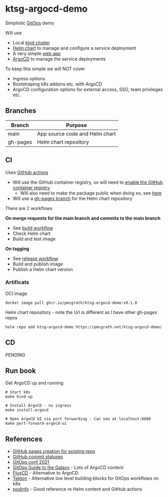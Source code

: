# ktsg-argocd-demo

Simplistic [GitOps](https://www.weave.works/technologies/gitops/) demo

Will use
- Local [kind cluster](https://kind.sigs.k8s.io/)
- [Helm chart](https://helm.sh/) to manage and configure a service deployment
- A very simple [web app](./app)
- [ArgoCD](https://argoproj.github.io/argo-cd/) to manage the service deployments

To keep this simple we will NOT cover
- Ingress options
- Bootstraping k8s addons etc. with ArgoCD
- ArgoCD configuration options for external access, SSO, team privileges etc.



## Branches
| Branch   | Purpose                         |
| ---------| --------------------------------|
| main     | App source code and Helm chart  |
| gh-pages | Helm chart repository           |




## CI
Uses [GitHub actions](https://docs.github.com/en/actions)
- Will use the GitHub container registry, so will need to [enable the GitHub container registry](https://docs.github.com/en/packages/working-with-a-github-packages-registry/enabling-improved-container-support-with-the-container-registry)
	- Will also need to make the package public when doing so, see [here](https://docs.github.com/en/packages/learn-github-packages/configuring-a-packages-access-control-and-visibility)
- Will use a [gh-pages branch](https://docs.github.com/en/pages/getting-started-with-github-pages/creating-a-github-pages-site) for the Helm chart repository

There are 2 workflows

**On merge requests for the main branch and commits to the main branch**
- See [build workflow](./github/workflows/build.yaml)
- Check Helm chart
- Build and test image

**On tagging**
- See [release workflow](./github/workflows/release.yaml)
- Build and publish image
- Publish a Helm chart version


### Artificats
OCI image
```
docker image pull ghcr.io/pmcgrath/ktsg-argocd-demo:v0.1.0
```

Helm chart repository - note the Url is different as I have other gh-pages repos
```
helm repo add ktsg-argocd-demo https://pmcgrath.net/ktsg-argocd-demo/
```



## CD
PENDING



## Run book
Get ArgoCD up and running
```
# Start k8s
make kind-up

# Install ArgoCD - no ingress
make install-argocd

# Open ArgoCD UI via port forwarding - Can see at localhost:8080
make port-forward-argocd-ui
```



## References
- [GitHub pages creation for existing repo](https://gist.github.com/ramnathv/2227408#gistcomment-2915143)
- [GitHub commit statuses](https://docs.github.com/en/rest/reference/repos#statuses)
- [GitOps conf 2021](https://www.youtube.com/watch?v=KbFLAl7zZKo&list=PLXOML2VBdIo7xEp8Bo9kFB-d6tTlHK5Fk)
- [GitOps Guide to the Galaxy](https://www.youtube.com/playlist?list=PLaR6Rq6Z4IqfGCkI28cUMbNhPhsnj4nq3) - Lots of ArgoCD content
- [FluxCD](https://fluxcd.io/docs/) - Alternative to ArgoCD
- [Tekton](https://tekton.dev/) - Alternative low level building blocks for GitOps workflows on k8s
- [podinfo](https://github.com/stefanprodan/podinfo) - Good reference re Helm content and GitHub actions
